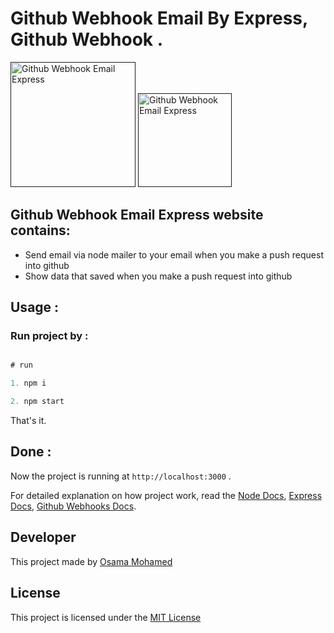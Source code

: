 # Github Webhook Email By Express, Github Webhook .

[<img src="https://nodejs.org/static/images/logo.svg" width="200" title="Github Webhook Email Express" >]()
[<img src="https://github.com/fluidicon.png" width="150" title="Github Webhook Email Express" >]()


## Github Webhook Email Express website contains:
* Send email via node mailer to your email when you make a push request into github
* Show data that saved when you make a push request into github


## Usage :
### Run project by :

``` javascript

# run 

1. npm i

2. npm start

```

That's it.

## Done :

Now the project is running at `http://localhost:3000` .


For detailed explanation on how project work, read the [Node Docs](https://nodejs.org/en/docs/), [Express Docs](http://expressjs.com/en/guide/routing.html), [Github Webhooks Docs](https://developer.github.com/webhooks).

## Developer
This project made by [Osama Mohamed](https://www.linkedin.com/in/osama-mohamed-ms/)

## License
This project is licensed under the [MIT License](https://opensource.org/licenses/MIT)

